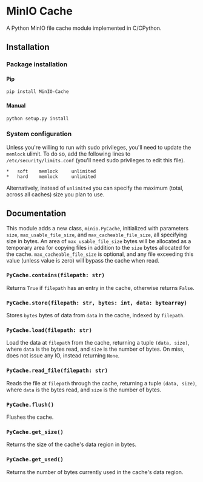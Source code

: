 # MinIO Cache

A Python MinIO file cache module implemented in C/CPython.

## Installation

### Package installation

#### Pip
```bash
pip install MinIO-Cache
```

#### Manual
```bash
python setup.py install
```

### System configuration

Unless you're willing to run with sudo privileges, you'll need to update the `memlock` ulimit. To do so, add the following lines to `/etc/security/limits.conf` (you'll need sudo privileges to edit this file).
```
*   soft    memlock     unlimited
*   hard    memlock     unlimited
```
Alternatively, instead of `unlimited` you can specify the maximum (total, across all caches) size you plan to use.

## Documentation

This module adds a new class, `minio.PyCache`, initialized with parameters `size`, `max_usable_file_size`, and `max_cacheable_file_size`, all specifying size in bytes. An area of `max_usable_file_size` bytes will be allocated as a temporary area for copying files in addition to the `size` bytes allocated for the cache. `max_cacheable_file_size` is optional, and any file exceeding this value (unless value is zero) will bypass the cache when read. 

### `PyCache.contains(filepath: str)`

Returns `True` if `filepath` has an entry in the cache, otherwise returns `False`.

### `PyCache.store(filepath: str, bytes: int, data: bytearray)`

Stores `bytes` bytes of data from `data` in the cache, indexed by `filepath`.

### `PyCache.load(filepath: str)`

Load the data at `filepath` from the cache, returning a tuple `(data, size)`, where `data` is the bytes read, and `size` is the number of bytes. On miss, does not issue any IO, instead returning `None`.

### `PyCache.read_file(filepath: str)`

Reads the file at `filepath` through the cache, returning a tuple `(data, size)`, where `data` is the bytes read, and `size` is the number of bytes.

### `PyCache.flush()`

Flushes the cache.

### `PyCache.get_size()`

Returns the size of the cache's data region in bytes.

### `PyCache.get_used()`

Returns the number of bytes currently used in the cache's data region.